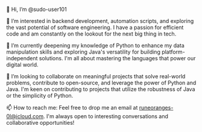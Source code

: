 👋 Hi, I’m @sudo-user101

👀 I’m interested in backend development, automation scripts, and exploring the vast potential of software engineering. I have a passion for efficient code and am constantly on the lookout for the next big thing in tech.

🌱 I’m currently deepening my knowledge of Python to enhance my data manipulation skills and exploring Java's versatility for building platform-independent solutions. I'm all about mastering the languages that power our digital world.

💞️ I’m looking to collaborate on meaningful projects that solve real-world problems, contribute to open-source, and leverage the power of Python and Java. I'm keen on contributing to projects that utilize the robustness of Java or the simplicity of Python.

📫 How to reach me: Feel free to drop me an email at runeoranges-0l@icloud.com. I'm always open to interesting conversations and collaborative opportunities!


